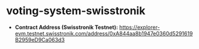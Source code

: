 # voting-system-swisstronik

- **Contract Address (Swisstronik Testnet):** https://explorer-evm.testnet.swisstronik.com/address/0xA844aa8b1947e0360d5291619B2959eD9Ca063d3


